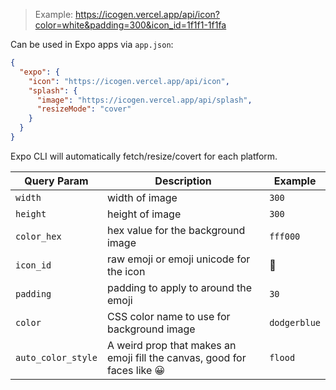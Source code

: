 > Example: https://icogen.vercel.app/api/icon?color=white&padding=300&icon_id=1f1f1-1f1fa

Can be used in Expo apps via `app.json`:

```json
{
  "expo": {
    "icon": "https://icogen.vercel.app/api/icon",
    "splash": {
      "image": "https://icogen.vercel.app/api/splash",
      "resizeMode": "cover"
    }
  }
}
```

Expo CLI will automatically fetch/resize/covert for each platform.

| Query Param        | Description                                                              | Example      |
| ------------------ | ------------------------------------------------------------------------ | ------------ |
| `width`            | width of image                                                           | `300`        |
| `height`           | height of image                                                          | `300`        |
| `color_hex`        | hex value for the background image                                       | `fff000`     |
| `icon_id`          | raw emoji or emoji unicode for the icon                                  | 🥓           |
| `padding`          | padding to apply to around the emoji                                     | `30`         |
| `color`            | CSS color name to use for background image                               | `dodgerblue` |
| `auto_color_style` | A weird prop that makes an emoji fill the canvas, good for faces like 😀 | `flood`      |
